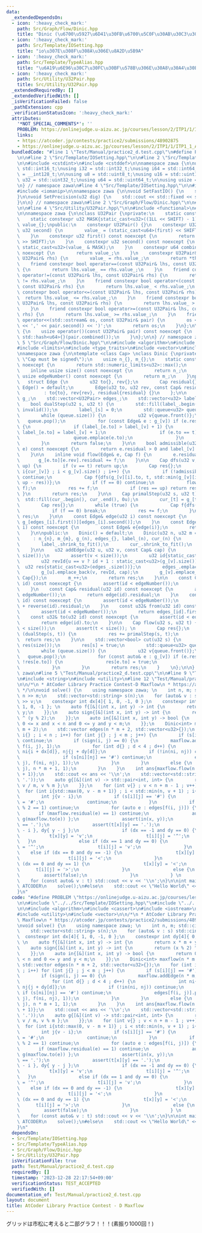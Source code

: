 ```yaml
---
data:
  _extendedDependsOn:
  - icon: ':heavy_check_mark:'
    path: Src/Graph/Flow/Dinic.hpp
    title: "Dinic (\u6700\u5927\u6D41\u30FB\u6700\u5C0F\u30AB\u30C3\u30C8)"
  - icon: ':heavy_check_mark:'
    path: Src/Template/IOSetting.hpp
    title: "io\u307E\u308F\u308A\u306E\u8A2D\u5B9A"
  - icon: ':heavy_check_mark:'
    path: Src/Template/TypeAlias.hpp
    title: "\u6A19\u6E96\u30C7\u30FC\u30BF\u578B\u306E\u30A8\u30A4\u30EA\u30A2\u30B9"
  - icon: ':heavy_check_mark:'
    path: Src/Utility/U32Pair.hpp
    title: Src/Utility/U32Pair.hpp
  _extendedRequiredBy: []
  _extendedVerifiedWith: []
  _isVerificationFailed: false
  _pathExtension: cpp
  _verificationStatusIcon: ':heavy_check_mark:'
  attributes:
    '*NOT_SPECIAL_COMMENTS*': ''
    PROBLEM: https://onlinejudge.u-aizu.ac.jp/courses/lesson/2/ITP1/1/ITP1_1_A
    links:
    - https://atcoder.jp/contests/practice2/submissions/48902875
    - https://onlinejudge.u-aizu.ac.jp/courses/lesson/2/ITP1/1/ITP1_1_A
  bundledCode: "#line 1 \"Test/Manual/practice2_d.test.cpp\"\n#define PROBLEM \"https://onlinejudge.u-aizu.ac.jp/courses/lesson/2/ITP1/1/ITP1_1_A\"\
    \n\n#line 2 \"Src/Template/IOSetting.hpp\"\n\n#line 2 \"Src/Template/TypeAlias.hpp\"\
    \n\n#include <cstdint>\n#include <cstddef>\n\nnamespace zawa {\n\nusing i16 =\
    \ std::int16_t;\nusing i32 = std::int32_t;\nusing i64 = std::int64_t;\nusing i128\
    \ = __int128_t;\n\nusing u8 = std::uint8_t;\nusing u16 = std::uint16_t;\nusing\
    \ u32 = std::uint32_t;\nusing u64 = std::uint64_t;\n\nusing usize = std::size_t;\n\
    \n} // namespace zawa\n#line 4 \"Src/Template/IOSetting.hpp\"\n\n#include <iostream>\n\
    #include <iomanip>\n\nnamespace zawa {\n\nvoid SetFastIO() {\n    std::cin.tie(nullptr)->sync_with_stdio(false);\n\
    }\n\nvoid SetPrecision(u32 dig) {\n    std::cout << std::fixed << std::setprecision(dig);\n\
    }\n\n} // namespace zawa\n#line 2 \"Src/Graph/Flow/Dinic.hpp\"\n\n#line 2 \"Src/Utility/U32Pair.hpp\"\
    \n\n#line 4 \"Src/Utility/U32Pair.hpp\"\n\n#include <functional>\n#line 7 \"Src/Utility/U32Pair.hpp\"\
    \n\nnamespace zawa {\n\nclass U32Pair {\nprivate:\n    static constexpr u32 SHIFT{32};\n\
    \    static constexpr u32 MASK{static_cast<u32>((1LL << SHIFT) - 1)};\n    u64\
    \ value_{};\npublic:\n    constexpr U32Pair() {}\n    constexpr U32Pair(u32 first,\
    \ u32 second) {\n        value_ = (static_cast<u64>(first) << SHIFT) | second;\n\
    \    }\n    constexpr u32 first() const noexcept {\n        return static_cast<u32>(value_\
    \ >> SHIFT);\n    }\n    constexpr u32 second() const noexcept {\n        return\
    \ static_cast<u32>(value_ & MASK);\n    }\n    constexpr u64 combined() const\
    \ noexcept {\n        return value_;\n    }\n    constexpr U32Pair& operator=(const\
    \ U32Pair& rhs) {\n        value_ = rhs.value_;\n        return *this;\n    }\n\
    \    friend constexpr bool operator==(const U32Pair& lhs, const U32Pair& rhs)\
    \ {\n        return lhs.value_ == rhs.value_;\n    }\n    friend constexpr bool\
    \ operator!=(const U32Pair& lhs, const U32Pair& rhs) {\n        return lhs.value_\
    \ != rhs.value_;\n    }\n    friend constexpr bool operator<(const U32Pair& lhs,\
    \ const U32Pair& rhs) {\n        return lhs.value_ < rhs.value_;\n    }\n    friend\
    \ constexpr bool operator<=(const U32Pair& lhs, const U32Pair& rhs) {\n      \
    \  return lhs.value_ <= rhs.value_;\n    }\n    friend constexpr bool operator>(const\
    \ U32Pair& lhs, const U32Pair& rhs) {\n        return lhs.value_ > rhs.value_;\n\
    \    }\n    friend constexpr bool operator>=(const U32Pair& lhs, const U32Pair&\
    \ rhs) {\n        return lhs.value_ >= rhs.value_;\n    }\n    friend std::ostream&\
    \ operator<<(std::ostream& os, const U32Pair& pair) {\n        os << '(' << pair.first()\
    \ << ',' << pair.second() << ')';\n        return os;\n    }\n};\n\nstruct U32PairHash\
    \ {\n    usize operator()(const U32Pair& pair) const noexcept {\n        return\
    \ std::hash<u64>{}(pair.combined());\n    }\n};\n\n} // namespace zawa\n#line\
    \ 5 \"Src/Graph/Flow/Dinic.hpp\"\n\n#include <algorithm>\n#include <cassert>\n\
    #include <limits>\n#include <type_traits>\n#include <vector>\n#include <queue>\n\
    \nnamespace zawa {\n\ntemplate <class Cap> \nclass Dinic {\nprivate:\n    static_assert(std::is_signed_v<Cap>,\
    \ \"Cap must be signed\");\n    usize n_{}, m_{};\n    static constexpr u32 invalid()\
    \ noexcept {\n        return std::numeric_limits<u32>::max();\n    }\npublic:\n\
    \    inline usize size() const noexcept {\n        return n_;\n    }\n    inline\
    \ usize edgeNumber() const noexcept {\n        return m_;\n    }\nprivate:\n \
    \   struct Edge {\n        u32 to{}, rev{};\n        Cap residual{};\n       \
    \ Edge() = default;\n        Edge(u32 to, u32 rev, const Cap& residual) \n   \
    \         : to{to}, rev{rev}, residual{residual} {}\n    };\n\n    std::vector<std::vector<Edge>>\
    \ g_;\n    std::vector<U32Pair> edges_;\n    std::vector<u32> label_, cur_;\n\n\
    \    bool dualStep(u32 s, u32 t) {\n        std::fill(label_.begin(), label_.end(),\
    \ invalid());\n        label_[s] = 0;\n        std::queue<u32> queue{ { s } };\n\
    \        while (queue.size()) {\n            u32 v{queue.front()};\n         \
    \   queue.pop();\n            for (const Edge& e : g_[v]) if (e.residual > 0)\
    \ {\n                if (label_[e.to] > label_[v] + 1) {\n                   \
    \ label_[e.to] = label_[v] + 1;\n                    if (e.to == t) return true;\n\
    \                    queue.emplace(e.to);\n                }\n            }\n\
    \        }\n        return false;\n    }\n\n    bool admissible(u32 v, const Edge&\
    \ e) const noexcept {\n        return e.residual > 0 and label_[v] + 1 == label_[e.to];\n\
    \    }\n\n    inline void flow(Edge& e, Cap f) {\n        e.residual -= f;\n \
    \       g_[e.to][e.rev].residual += f;\n    }\n\n    Cap dfs(u32 v, u32 t, Cap\
    \ up) {\n        if (v == t) return up;\n        Cap res{};\n        for (u32&\
    \ i{cur_[v]} ; i < g_[v].size() ; i++) {\n            if (!admissible(v, g_[v][i]))\
    \ continue;\n            Cap f{dfs(g_[v][i].to, t, std::min(g_[v][i].residual,\
    \ up - res))};\n            if (f == 0) continue;\n            flow(g_[v][i],\
    \ f);\n            res += f;\n            if (res == up) return res;\n       \
    \ }\n        return res;\n    }\n\n    Cap primalStep(u32 s, u32 t) {\n      \
    \  std::fill(cur_.begin(), cur_.end(), 0u);\n        cur_[t] = g_[t].size();\n\
    \        Cap res{};\n        while (true) {\n            Cap f{dfs(s, t, std::numeric_limits<Cap>::max())};\n\
    \            if (f == 0) break;\n            res += f;\n        }\n        return\
    \ res;\n    }\n\n    const Edge& edge(u32 i) const noexcept {\n        return\
    \ g_[edges_[i].first()][edges_[i].second()];\n    }\n    const Edge& reverse(u32\
    \ i) const noexcept {\n        const Edge& e{edge(i)};\n        return g_[e.to][e.rev];\n\
    \    }\n\npublic:\n    Dinic() = default;\n    Dinic(u32 n, u32 m = 0u) \n   \
    \     : n_{n}, m_{m}, g_(n), edges_{}, label_(n), cur_(n) {\n        g_.shrink_to_fit();\n\
    \        label_.shrink_to_fit();\n        cur_.shrink_to_fit();\n        edges_.reserve(m);\n\
    \    }\n\n    u32 addEdge(u32 u, u32 v, const Cap& cap) {\n        assert(u <\
    \ size());\n        assert(v < size());\n        u32 id{static_cast<u32>(g_[u].size())};\n\
    \        u32 revId{u == v ? id + 1 : static_cast<u32>(g_[v].size())};\n      \
    \  u32 res{static_cast<u32>(edges_.size())};\n        edges_.emplace_back(u, id);\n\
    \        g_[u].emplace_back(v, revId, cap);\n        g_[v].emplace_back(u, id,\
    \ Cap{});\n        m_++;\n        return res;\n    }\n\n    const Cap& flowed(u32\
    \ id) const noexcept {\n        assert(id < edgeNumber());\n        return reverse(id).residual;\n\
    \    }\n    const Cap& residual(u32 id) const noexcept {\n        assert(id <\
    \ edgeNumber());\n        return edge(id).residual;\n    }\n    const Cap& capacity(u32\
    \ id) const noexcept {\n        assert(id < edgeNumber());\n        return edge(id).residual\
    \ + reverse(id).residual;\n    }\n    const u32& from(u32 id) const noexcept {\n\
    \        assert(id < edgeNumber());\n        return edges_[id].first();\n    }\n\
    \    const u32& to(u32 id) const noexcept {\n        assert(id < edgeNumber());\n\
    \        return edge(id).to;\n    }\n\n    Cap flow(u32 s, u32 t) {\n        assert(s\
    \ < size());\n        assert(t < size()); \n        Cap res{};\n        while\
    \ (dualStep(s, t)) {\n            res += primalStep(s, t);\n        }\n      \
    \  return res;\n    }\n\n    std::vector<bool> cut(u32 s) {\n        std::vector<bool>\
    \ res(size());\n        res[s] = true;\n        std::queue<u32> queue{ { s } };\n\
    \        while (queue.size()) {\n            u32 v{queue.front()};\n         \
    \   queue.pop();\n            for (const auto& e : g_[v]) if (e.residual > 0 and\
    \ !res[e.to]) {\n                res[e.to] = true;\n                queue.emplace(e.to);\n\
    \            }\n        }\n        return res;\n    }    \n};\n\n} // namespace\
    \ zawa\n#line 5 \"Test/Manual/practice2_d.test.cpp\"\n\n#line 9 \"Test/Manual/practice2_d.test.cpp\"\
    \n#include <string>\n#include <utility>\n#line 12 \"Test/Manual/practice2_d.test.cpp\"\
    \n\n/*\n * AtCoder Library Practice Contest-D Maxflow\n * https://atcoder.jp/contests/practice2/submissions/48902875\n\
    \ */\n\nvoid solve() {\n    using namespace zawa; \n    int n, m; std::cin >>\
    \ n >> m;\n    std::vector<std::string> s(n);\n    for (auto& v : s) std::cin\
    \ >> v;\n    constexpr int dx[4]{ 1, 0, -1, 0 };\n    constexpr int dy[4]{ 0,\
    \ 1, 0, -1 }; \n    auto f{[&](int x, int y) -> int {\n        return x * m +\
    \ y;\n    }};\n    auto sign{[&](int x, int y) -> int {\n        return (x % 2)\
    \ ^ (y % 2);\n    }};\n    auto in{[&](int x, int y) -> bool {\n        return\
    \ 0 <= x and x < n and 0 <= y and y < m;\n    }};\n    Dinic<int> maxflow(n *\
    \ m + 2);\n    std::vector edges(n * m + 2, std::vector<u32>{});\n    for (int\
    \ i{} ; i < n ; i++) for (int j{} ; j < m ; j++) {\n        if (s[i][j] == '#')\
    \ continue;\n        if (sign(i, j) == 0) {\n            maxflow.addEdge(n * m,\
    \ f(i, j), 1);\n            for (int d{} ; d < 4 ; d++) {\n                int\
    \ ni{i + dx[d]}, nj{j + dy[d]};\n                if (!in(ni, nj)) continue;\n\
    \                if (s[ni][nj] == '#') continue;\n                edges[f(i, j)].push_back(maxflow.addEdge(f(i,\
    \ j), f(ni, nj), 1));\n            }\n        }\n        else {\n            maxflow.addEdge(f(i,\
    \ j), n * m + 1, 1);\n        }\n    }\n    int ans{maxflow.flow(n * m, n * m\
    \ + 1)};\n    std::cout << ans << '\\n';\n    std::vector<std::string> t(n, std::string(m,\
    \ '.'));\n    auto g{[&](int v) -> std::pair<int, int> {\n        return std::pair{\
    \ v / m, v % m };\n    }};\n    for (int v{} ; v < n + m - 1 ; v++) {\n      \
    \  for (int i{std::max(0, v - m + 1)} ; i < std::min(n, v + 1) ; i++) {\n    \
    \        int j{v - i};\n            if (s[i][j] == '#') {\n                t[i][j]\
    \ = '#';\n                continue;\n            }\n            if (sign(i, j)\
    \ % 2 == 1) continue;\n            for (auto e : edges[f(i, j)]) {\n         \
    \       if (maxflow.residual(e) == 1) continue;\n                auto [x, y]{\
    \ g(maxflow.to(e)) };\n                assert(in(x, y));\n                assert(s[x][y]\
    \ == '.');\n                assert(t[x][y] == '.');\n                int dx{ x\
    \ - i }, dy{ y - j };\n                if (dx == -1 and dy == 0) {\n         \
    \           t[x][y] = 'v';\n                    t[i][j] = '^';\n             \
    \   }\n                else if (dx == 1 and dy == 0) {\n                    t[x][y]\
    \ = '^';\n                    t[i][j] = 'v';\n                }\n            \
    \    else if (dx == 0 and dy == -1) {\n                    t[x][y] = '>';\n  \
    \                  t[i][j] = '<';\n                }\n                else if\
    \ (dx == 0 and dy == 1) {\n                    t[x][y] = '<';\n              \
    \      t[i][j] = '>';\n                }\n                else {\n           \
    \         assert(false);\n                }\n            } \n        }\n    }\n\
    \    for (const auto& v : t) std::cout << v << '\\n';\n}\n\nint main() {\n#ifdef\
    \ ATCODER\n    solve();\n#else\n    std::cout << \"Hello World\" << '\\n';\n#endif\n\
    }\n"
  code: "#define PROBLEM \"https://onlinejudge.u-aizu.ac.jp/courses/lesson/2/ITP1/1/ITP1_1_A\"\
    \n\n#include \"../../Src/Template/IOSetting.hpp\"\n#include \"../../Src/Graph/Flow/Dinic.hpp\"\
    \n\n#include <algorithm>\n#include <cassert>\n#include <iostream>\n#include <string>\n\
    #include <utility>\n#include <vector>\n\n/*\n * AtCoder Library Practice Contest-D\
    \ Maxflow\n * https://atcoder.jp/contests/practice2/submissions/48902875\n */\n\
    \nvoid solve() {\n    using namespace zawa; \n    int n, m; std::cin >> n >> m;\n\
    \    std::vector<std::string> s(n);\n    for (auto& v : s) std::cin >> v;\n  \
    \  constexpr int dx[4]{ 1, 0, -1, 0 };\n    constexpr int dy[4]{ 0, 1, 0, -1 };\
    \ \n    auto f{[&](int x, int y) -> int {\n        return x * m + y;\n    }};\n\
    \    auto sign{[&](int x, int y) -> int {\n        return (x % 2) ^ (y % 2);\n\
    \    }};\n    auto in{[&](int x, int y) -> bool {\n        return 0 <= x and x\
    \ < n and 0 <= y and y < m;\n    }};\n    Dinic<int> maxflow(n * m + 2);\n   \
    \ std::vector edges(n * m + 2, std::vector<u32>{});\n    for (int i{} ; i < n\
    \ ; i++) for (int j{} ; j < m ; j++) {\n        if (s[i][j] == '#') continue;\n\
    \        if (sign(i, j) == 0) {\n            maxflow.addEdge(n * m, f(i, j), 1);\n\
    \            for (int d{} ; d < 4 ; d++) {\n                int ni{i + dx[d]},\
    \ nj{j + dy[d]};\n                if (!in(ni, nj)) continue;\n               \
    \ if (s[ni][nj] == '#') continue;\n                edges[f(i, j)].push_back(maxflow.addEdge(f(i,\
    \ j), f(ni, nj), 1));\n            }\n        }\n        else {\n            maxflow.addEdge(f(i,\
    \ j), n * m + 1, 1);\n        }\n    }\n    int ans{maxflow.flow(n * m, n * m\
    \ + 1)};\n    std::cout << ans << '\\n';\n    std::vector<std::string> t(n, std::string(m,\
    \ '.'));\n    auto g{[&](int v) -> std::pair<int, int> {\n        return std::pair{\
    \ v / m, v % m };\n    }};\n    for (int v{} ; v < n + m - 1 ; v++) {\n      \
    \  for (int i{std::max(0, v - m + 1)} ; i < std::min(n, v + 1) ; i++) {\n    \
    \        int j{v - i};\n            if (s[i][j] == '#') {\n                t[i][j]\
    \ = '#';\n                continue;\n            }\n            if (sign(i, j)\
    \ % 2 == 1) continue;\n            for (auto e : edges[f(i, j)]) {\n         \
    \       if (maxflow.residual(e) == 1) continue;\n                auto [x, y]{\
    \ g(maxflow.to(e)) };\n                assert(in(x, y));\n                assert(s[x][y]\
    \ == '.');\n                assert(t[x][y] == '.');\n                int dx{ x\
    \ - i }, dy{ y - j };\n                if (dx == -1 and dy == 0) {\n         \
    \           t[x][y] = 'v';\n                    t[i][j] = '^';\n             \
    \   }\n                else if (dx == 1 and dy == 0) {\n                    t[x][y]\
    \ = '^';\n                    t[i][j] = 'v';\n                }\n            \
    \    else if (dx == 0 and dy == -1) {\n                    t[x][y] = '>';\n  \
    \                  t[i][j] = '<';\n                }\n                else if\
    \ (dx == 0 and dy == 1) {\n                    t[x][y] = '<';\n              \
    \      t[i][j] = '>';\n                }\n                else {\n           \
    \         assert(false);\n                }\n            } \n        }\n    }\n\
    \    for (const auto& v : t) std::cout << v << '\\n';\n}\n\nint main() {\n#ifdef\
    \ ATCODER\n    solve();\n#else\n    std::cout << \"Hello World\" << '\\n';\n#endif\n\
    }\n"
  dependsOn:
  - Src/Template/IOSetting.hpp
  - Src/Template/TypeAlias.hpp
  - Src/Graph/Flow/Dinic.hpp
  - Src/Utility/U32Pair.hpp
  isVerificationFile: true
  path: Test/Manual/practice2_d.test.cpp
  requiredBy: []
  timestamp: '2023-12-28 22:17:54+09:00'
  verificationStatus: TEST_ACCEPTED
  verifiedWith: []
documentation_of: Test/Manual/practice2_d.test.cpp
layout: document
title: AtCoder Library Practice Contest - D Maxflow
---
```


グリッドは市松に考えると二部グラフ！！！(素振り1000回！)
